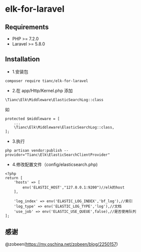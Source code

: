 # elk-for-laravel

Requirements
------------
 - PHP >= 7.2.0
 - Laravel >= 5.8.0
 
 
Installation
------------
- 1.安装包
```
composer require tianc/elk-for-laravel
```
- 2.在 app/Http/Kernel.php 添加   
```
\Tianc\Elk\Middleware\ElasticSearchLog::class
```
如
```
protected $middleware = [  
    ...  
    \Tianc\Elk\Middleware\ElasticSearchLog::class,  
];  
```
- 3.执行 
```
php artisan vendor:publish --providor="Tianc\Elk\ElasticSearchClientProvider"
```

- 4.修改配置文件（config/elasticsearch.php)
```
<?php
return [
    'hosts' => [
        env('ELASTIC_HOST',"127.0.0.1:9200")//elk的host
    ],

    'log_index' => env('ELASTIC_LOG_INDEX','bf_log'),//索引
    'log_type' => env('ELASTIC_LOG_TYPE','log'),//文档
    'use_job' => env('ELASTIC_USE_QUEUE',false),//是否使用队列
];
```
感谢
------------
@zobeen(https://my.oschina.net/zobeen/blog/2250157)
